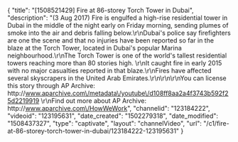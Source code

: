 {
    "title": "[1508521429] Fire at 86-storey Torch Tower in Dubai",
    "description": "(3 Aug 2017) Fire is engulfed a high-rise residential tower in Dubai in the middle of the night early on Friday morning, sending plumes of smoke into the air and debris falling below.\r\nDubai's police say firefighters are one the scene and that no injuries have been reported so far in the blaze at the Torch Tower, located in Dubai's popular Marina neighbourhood.\r\nThe Torch Tower is one of the world's tallest residential towers reaching more than 80 stories high. \r\nIt caught fire in early 2015 with no major casualties reported in that blaze.\r\nFires have affected several skyscrapers in the United Arab Emirates.\r\n\r\n\r\nYou can license this story through AP Archive: http:\/\/www.aparchive.com\/metadata\/youtube\/d108ff8aa2a4f3743b592f25d2219919 \r\nFind out more about AP Archive: http:\/\/www.aparchive.com\/HowWeWork",
    "channelid": "123184222",
    "videoid": "123195631",
    "date_created": "1502279318",
    "date_modified": "1508437327",
    "type": "captivate",
    "layout": "channelVideo",
    "url": "\/c1\/fire-at-86-storey-torch-tower-in-dubai\/123184222-123195631"
}